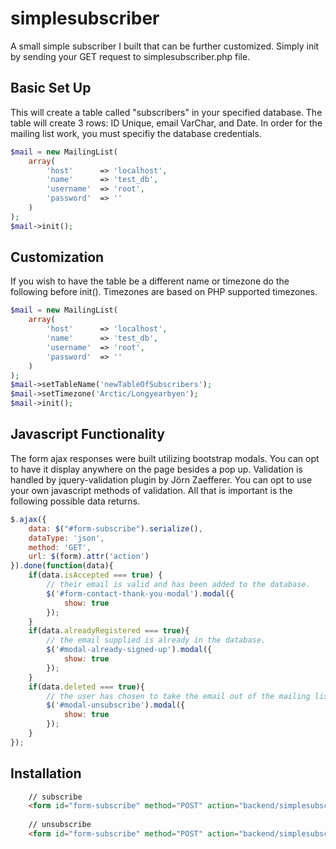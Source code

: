 # simplesubscriber
A small simple subscriber I built that can be further customized. Simply init by sending your GET request to simplesubscriber.php file.

## Basic Set Up
This will create a table called "subscribers" in your specified database. The table will create 3 rows: ID Unique, email VarChar, and Date. 
In order for the mailing list work, you must specifiy the database credentials.
```php
$mail = new MailingList(
	array(
		'host'		=> 'localhost',
		'name'		=> 'test_db',
		'username'	=> 'root',
		'password'	=> ''
	)
);
$mail->init();
```

## Customization
If you wish to have the table be a different name or timezone do the following before init(). Timezones are based on PHP supported timezones.
```php
$mail = new MailingList(
	array(
		'host'		=> 'localhost',
		'name'		=> 'test_db',
		'username'	=> 'root',
		'password'	=> ''
	)
);
$mail->setTableName('newTableOfSubscribers');
$mail->setTimezone('Arctic/Longyearbyen');
$mail->init();
```

## Javascript Functionality 
The form ajax responses were built utilizing bootstrap modals. You can opt to have it display anywhere on the page besides a pop up. 
Validation is handled by jquery-validation plugin by Jörn Zaefferer. You can opt to use your own javascript methods of validation.
All that is important is the following possible data returns.
```js
$.ajax({
	data: $("#form-subscribe").serialize(),
	dataType: 'json',
	method: 'GET',
	url: $(form).attr('action')
}).done(function(data){
	if(data.isAccepted === true) {
		// their email is valid and has been added to the database.
		$('#form-contact-thank-you-modal').modal({
			show: true
		});
	} 
	if(data.alreadyRegistered === true){
		// the email supplied is already in the database.
		$('#modal-already-signed-up').modal({
			show: true
		});	
	} 
	if(data.deleted === true){
		// the user has chosen to take the email out of the mailing list.
		$('#modal-unsubscribe').modal({
			show: true
		});							
	}
});
```

## Installation
```html
	// subscribe
	<form id="form-subscribe" method="POST" action="backend/simplesubscriber.php?action=subscribe">
	
	// unsubscribe
	<form id="form-subscribe" method="POST" action="backend/simplesubscriber.php?action=unsubscribe">	
```